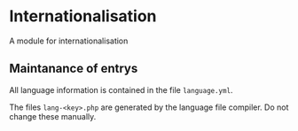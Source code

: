 # Internationalisation

A module for internationalisation 

## Maintanance of entrys

All language information is contained in the file `language.yml`.

The files `lang-<key>.php` are generated by the language file compiler. Do not change these manually.